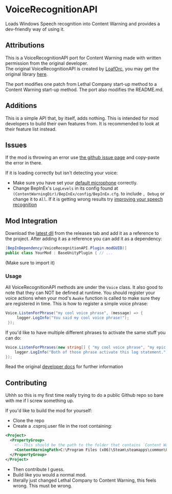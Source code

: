# VoiceRecognitionAPI
Loads Windows Speech recognition into Content Warning and provides a dev-friendly way of using it.

## Attributions
This is a VoiceRecognitionAPI port for Content Warning made with written permission from the original developer.  
The original VoiceRecognitionAPI is created by [LoafOrc](https://github.com/LoafOrc/), you may get the original library [here](https://github.com/LoafOrc/VoiceRecognitionAPI/).  

The port modifies one patch from Lethal Company start-up method to a Content Warning start-up method. 
The port also modifies the README.md.  

## Additions
This is a simple API that, by itself, adds nothing. This is intended for mod developers to build their own features from. It is recommended to look at their feature list instead.  

## Issues
If the mod is throwing an error use [the github issue page](https://github.com/NotestQ/VoiceRecognitionAPI/issues) and copy-paste the error in there.

If it is loading correctly but isn't detecting your voice:
 - Make sure you have set your [default microphone](https://www.howtogeek.com/700440/how-to-choose-your-default-microphone-on-windows-10/) correctly.
 - Change BepInEx's `LogLevels` in its config found at `(ContentWarningDir)/BepInEx/config/BepInEx.cfg`. to include `, Debug` or change it to `All`. If it is getting wrong results try [improving your speech recognition](https://support.microsoft.com/en-us/windows/use-voice-recognition-in-windows-83ff75bd-63eb-0b6c-18d4-6fae94050571#:~:text=In%20Control%20Panel%2C%20select%20Ease,to%20set%20up%20speech%20recognition.)

## Mod Integration
Download the [latest dll](https://github.com/NotestQ/VoiceRecognitionAPI/releases/latest) from the releases tab and add it as a reference to the project. After adding it as a reference you can add it as a dependency:
```cs
[BepInDependency(VoiceRecognitionAPI.Plugin.modGUID)]
public class YourMod : BaseUnityPlugin { // ...
```
(Make sure to import it)  

### Usage
All VoiceRecognitionAPI methods are under the `Voice` class. It also good to note that they can NOT be defined at runtime. You should register your voice actions when your mod's `Awake` function is called to make sure they are registered in time. This is how to register a simple voice phrase:
```cs
Voice.ListenForPhrase("my cool voice phrase", (message) => {
     logger.LogInfo("You said my cool voice phrase!");
 });
```
If you'd like to have multiple different phrases to activate the same stuff you can do:
```cs
Voice.ListenForPhrases(new string[] { "my cool voice phrase", "my epic voice phrase" }, (message) => {
    logger.LogInfo("Both of those phrase activate this log statement.");
});
```  

Read the original [developer docs](https://github.com/LoafOrc/VoiceRecognitionAPI/wiki) for further information  

## Contributing
Uhhh so this is my first time really trying to do a public Github repo so bare with me if I screw something up.

If you'd like to build the mod for yourself:
 - Clone the repo
 - Create a .csproj.user file in the root containing:
```xml
<Project>
  <PropertyGroup>
    <!--This should be the path to the folder that contains `Content Warning.exe` usually people have it on the C: drive but incase not, change it here-->
    <ContentWarningPath>C:\Program Files (x86)\Steam\steamapps\common\Content Warning</ContentWarningPath> 
  </PropertyGroup>
</Project>
```
 - Then contribute I guess.
 - Build like you would a normal mod.
 - literally just changed Lethal Company to Content Warning, this feels wrong. This must be wrong.
